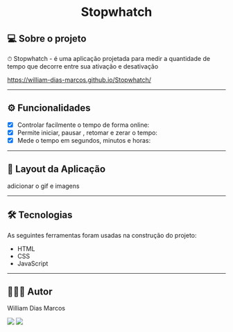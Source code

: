 <h1 align="center"> Stopwhatch </h1>

## 💻 Sobre o projeto

⏱ Stopwhatch - é uma aplicação projetada para medir a quantidade de tempo que decorre entre sua ativação e desativação

https://william-dias-marcos.github.io/Stopwhatch/

---

## ⚙️ Funcionalidades

- [x] Controlar facilmente o tempo de forma online:
- [x] Permite iniciar, pausar , retomar e zerar o tempo:
- [x] Mede o tempo em segundos, minutos e horas:

---

## 📱 Layout da Aplicação

adicionar o gif e imagens

---

## 🛠 Tecnologias

As seguintes ferramentas foram usadas na construção do projeto:

- HTML
- CSS
- JavaScript

---

## 👨🏼‍💻 Autor

William Dias Marcos

 <a href = "mailto:william.diasmarcos@gmail.com"><img src="https://img.shields.io/badge/-Gmail-%23333?style=for-the-badge&logo=gmail&logoColor=white"        target="_blank"></a>
 <a href="https://www.linkedin.com/in/william-dias-marcos-25981a192" target="_blank"><img src="https://img.shields.io/badge/-LinkedIn-%230077B5?style=for-the-badge&logo=linkedin&logoColor=white" target="_blank"></a> 
